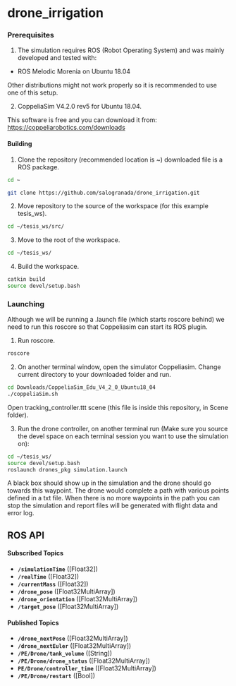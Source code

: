 # drone_irrigation

### Prerequisites

1. The simulation requires ROS (Robot Operating System) and was mainly developed and tested with:

  * ROS Melodic Morenia on Ubuntu 18.04

Other distributions might not work properly so it is recommended to use one of this setup.

2. CoppeliaSim V4.2.0 rev5 for Ubuntu 18.04.

  This software is free and you can download it from: https://coppeliarobotics.com/downloads

#### Building


1. Clone the repository (recommended location is ~) downloaded file is a ROS package.

  ```bash
  cd ~
  ```

  ```bash
  git clone https://github.com/salogranada/drone_irrigation.git
  ```

2. Move repository to the source of the workspace (for this example tesis_ws).

  ```bash
  cd ~/tesis_ws/src/
  ```
3. Move to the root of the workspace.

  ```bash
  cd ~/tesis_ws/
  ```

4. Build the workspace.

  ```bash
  catkin build
  source devel/setup.bash
  ```
### Launching

  Although we will be running a .launch file (which starts roscore behind) we need to run this roscore so that Coppeliasim can start its ROS plugin.
  
1. Run roscore.

  ```bash
  roscore
  ```
2. On another terminal window, open the simulator Coppeliasim. Change current directory to your downloaded folder and run.

  ```bash
  cd Downloads/CoppeliaSim_Edu_V4_2_0_Ubuntu18_04
  ./coppeliaSim.sh
  ```
  
Open tracking_controller.ttt scene (this file is inside this repository, in Scene folder).  
  
3. Run the drone controller, on another terminal run (Make sure you source the devel space on each terminal session you want to use the simulation on):

  ```bash
  cd ~/tesis_ws/
  source devel/setup.bash
  roslaunch drones_pkg simulation.launch
  ```
  
A black box should show up in the simulation and the drone should go towards this waypoint. The drone would complete a path with various points defined in a txt file. When there is no more waypoints in the path you can stop the simulation and report files will be generated with flight data and error log.

## ROS API

#### Subscribed Topics
* **`/simulationTime`** ([Float32])
* **`/realTime`** ([Float32])
* **`/currentMass`** ([Float32])
* **`/drone_pose`** ([Float32MultiArray])
* **`/drone_orientation`** ([Float32MultiArray])
* **`/target_pose`** ([Float32MultiArray])

#### Published Topics
* **`/drone_nextPose`** ([Float32MultiArray])
* **`/drone_nextEuler`** ([Float32MultiArray])
* **`/PE/Drone/tank_volume`** ([String])
* **`/PE/Drone/drone_status`** ([Float32MultiArray])
* **`PE/Drone/controller_time`** ([Float32MultiArray])
* **`/PE/Drone/restart`** ([Bool])
